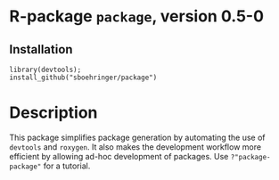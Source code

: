 # R-package `package`, version 0.5-0
## Installation
```{r}
library(devtools);
install_github("sboehringer/package")
```

# Description
This package simplifies package generation by automating the use of `devtools` and `roxygen`. It also makes the development workflow more efficient by allowing ad-hoc development of packages. Use `?"package-package"` for a tutorial.